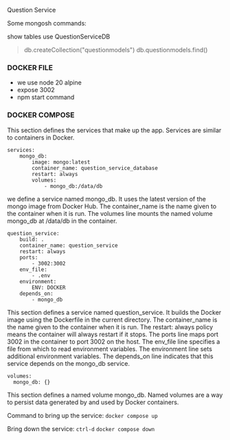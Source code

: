 Question Service

Some mongosh commands:

show tables
use QuestionServiceDB

> db.createCollection("questionmodels")
> db.questionmodels.find()

### DOCKER FILE

- we use node 20 alpine
- expose 3002
- npm start command

### DOCKER COMPOSE

This section defines the services that make up the app. Services are similar to containers in Docker.

```
services:
    mongo_db:
        image: mongo:latest
        container_name: question_service_database
        restart: always
        volumes:
            - mongo_db:/data/db
```

we define a service named mongo_db. It uses the latest version of the mongo image from Docker Hub. The container_name is the name given to the container when it is run. The volumes line mounts the named volume mongo_db at /data/db in the container.

```
question_service:
    build: .
    container_name: question_service
    restart: always
    ports:
        - 3002:3002
    env_file:
        - .env
    environment:
        ENV: DOCKER
    depends_on:
        - mongo_db
```

This section defines a service named question_service. It builds the Docker image using the Dockerfile in the current directory. The container_name is the name given to the container when it is run. The restart: always policy means the container will always restart if it stops. The ports line maps port 3002 in the container to port 3002 on the host. The env_file line specifies a file from which to read environment variables. The environment line sets additional environment variables. The depends_on line indicates that this service depends on the mongo_db service.

```
volumes:
  mongo_db: {}
```

This section defines a named volume mongo_db. Named volumes are a way to persist data generated by and used by Docker containers.

Command to bring up the service:
`docker compose up`

Bring down the service:
`ctrl-d`
`docker compose down`
